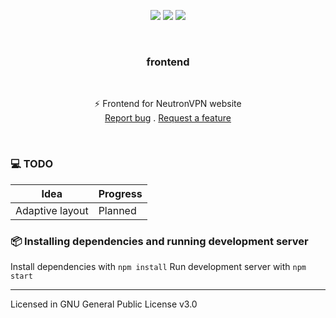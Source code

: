 <p align="center">
    <a href="https://github.com/neutron-vpn/frontend/stargazers"><img src="https://img.shields.io/github/stars/Manas140/dotfiles?colorA=151515&colorB=8C977D&style=for-the-badge&logo=starship"></a>
    <a href="https://github.com/neutron-vpn/frontend/issues"><img src="https://img.shields.io/github/issues/Manas140/dotfiles?colorA=151515&colorB=B66467&style=for-the-badge&logo=bugatti"></a>
    <a href="https://github.com/neutron-vpn/frontend/network/members"><img src="https://img.shields.io/github/forks/Manas140/dotfiles?colorA=151515&colorB=8DA3B9&style=for-the-badge&logo=github"></a>
</p>
<br />
  <h3 align="center">frontend</h3>
  <br />
  <p align="center">
  ⚡ Frontend for NeutronVPN website
  <br />
  <a href="https://github.com/neutron-vpn/frontend/issues">Report bug</a>
  .
  <a href="https://github.com/neutron-vpn/frontend/issues">Request a feature</a>
  </p>
<br />

### 💻 TODO
| Idea | Progress |
| ------ | ----------- |
| Adaptive layout | Planned |

### 📦 Installing dependencies and running development server
Install dependencies with `npm install`
Run development server with `npm start`

***

Licensed in GNU General Public License v3.0 
